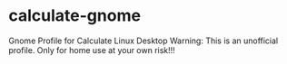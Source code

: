 # calculate-gnome
Gnome Profile for Calculate Linux Desktop
Warning: This is an unofficial profile. Only for home use at your own risk!!!
